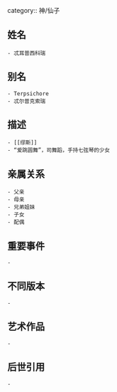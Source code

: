 category:: 神/仙子
## 姓名
	- 忒耳普西科瑞
## 别名
	- Terpsichore
	- 忒尔普克索瑞
## 描述
	- [[缪斯]]
	- “爱跳圆舞”，司舞蹈，手持七弦琴的少女
## 亲属关系
	- 父亲
	- 母亲
	- 兄弟姐妹
	- 子女
	- 配偶
## 重要事件
	-
## 不同版本
	-
## 艺术作品
	-
## 后世引用
	-
